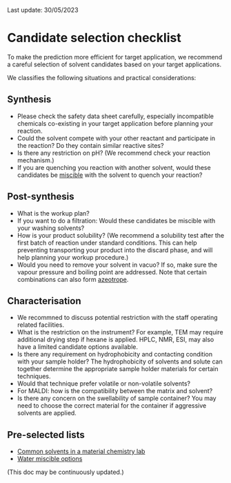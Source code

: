 Last update: 30/05/2023

# Candidate selection checklist

To make the prediction more efficient for target application, we recommend a careful selection of solvent candidates based on your target applications.

We classifies the following situations and practical considerations:

## Synthesis

- Please check the safety data sheet carefully, especially incompatible chemicals co-existing in your target application before planning your reaction.
- Could the solvent compete with your other reactant and participate in the reaction? Do they contain similar reactive sites?
- Is there any restriction on pH? (We recommend check your reaction mechanism.)
- If you are quenching you reaction with another solvent, would these candidates be [miscible](https://www.sigmaaldrich.com/GB/en/technical-documents/technical-article/analytical-chemistry/purification/solvent-miscibility-table) with the solvent to quench your reaction?

## Post-synthesis

- What is the workup plan?
- If you want to do a filtration: Would these candidates be miscible with your washing solvents?
- How is your product solubility? (We recommend a solubility test after the first batch of reaction under standard conditions. This can help preventing transporting your product into the discard phase, and will help planning your workup procedure.)
- Would you need to remove your solvent in vacuo? If so, make sure the vapour pressure and boiling point are addressed. Note that certain combinations can also form [azeotrope](https://en.wikipedia.org/wiki/Azeotrope_tables).


## Characterisation

- We recommned to discuss potential restriction with the staff operating related facilities.
- What is the restriction on the instrument? For example, TEM may require additional drying step if hexane is applied. HPLC, NMR, ESI, may also have a limited candidate options available. 
- Is there any requirement on hydrophobicity and contacting condition with your sample holder? The hydrophobicity of solvents and solute can together determine the appropriate sample holder materials for certain techniques.
- Would that technique prefer volatile or non-volatile solvents?
- For MALDI: how is the compatibility between the matrix and solvent?
- Is there any concern on the swellability of sample container? You may need to choose the correct material for the container if aggressive solvents are applied.



## Pre-selected lists

- [Common solvents in a material chemistry lab](https://github.com/xueannafang/hsp_toolkit_solv_pred_v_2.0/blob/main/candidate_pool/default_solv_candidate.json)
- [Water miscible options](https://github.com/xueannafang/hsp_toolkit_solv_pred_v_2.0/blob/main/candidate_pool/default_solv_candidate_water_mis.xlsx)


(This doc may be continuously updated.)
